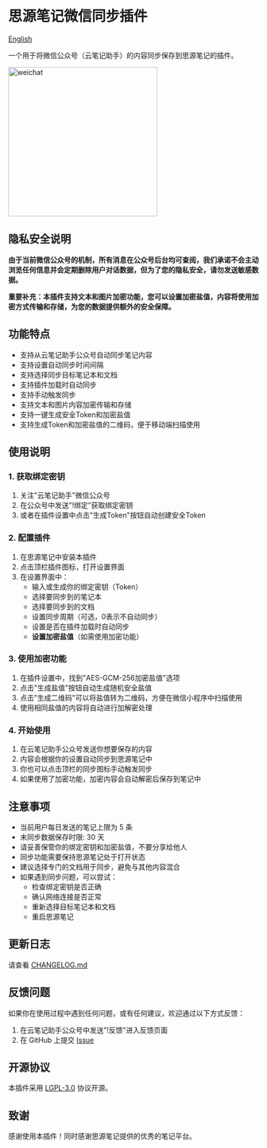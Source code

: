 # 思源笔记微信同步插件

[English](./README_en_US.md)

一个用于将微信公众号（云笔记助手）的内容同步保存到思源笔记的插件。

<img src="https://fastly.jsdelivr.net/gh/onemorework/SiyuanWechatSync/asset/wechat_qr.png" alt="weichat" width="300"/>

## 隐私安全说明

**由于当前微信公众号的机制，所有消息在公众号后台均可查阅，我们承诺不会主动浏览任何信息并会定期删除用户对话数据，但为了您的隐私安全，请勿发送敏感数据。**

**重要补充：本插件支持文本和图片加密功能，您可以设置加密盐值，内容将使用加密方式传输和存储，为您的数据提供额外的安全保障。**

## 功能特点

* 支持从云笔记助手公众号自动同步笔记内容
* 支持设置自动同步时间间隔
* 支持选择同步目标笔记本和文档
* 支持插件加载时自动同步
* 支持手动触发同步
* 支持文本和图片内容加密传输和存储
* 支持一键生成安全Token和加密盐值
* 支持生成Token和加密盐值的二维码，便于移动端扫描使用

## 使用说明

### 1. 获取绑定密钥

1. 关注"云笔记助手"微信公众号
2. 在公众号中发送"!绑定"获取绑定密钥
3. 或者在插件设置中点击"生成Token"按钮自动创建安全Token

### 2. 配置插件

1. 在思源笔记中安装本插件
2. 点击顶栏插件图标，打开设置界面
3. 在设置界面中：
   - 输入或生成你的绑定密钥（Token）
   - 选择要同步到的笔记本
   - 选择要同步到的文档
   - 设置同步周期（可选，0表示不自动同步）
   - 设置是否在插件加载时自动同步
   - **设置加密盐值**（如需使用加密功能）

### 3. 使用加密功能

1. 在插件设置中，找到"AES-GCM-256加密盐值"选项
2. 点击"生成盐值"按钮自动生成随机安全盐值
3. 点击"生成二维码"可以将盐值转为二维码，方便在微信小程序中扫描使用
4. 使用相同盐值的内容将自动进行加解密处理

### 4. 开始使用

1. 在云笔记助手公众号发送你想要保存的内容
2. 内容会根据你的设置自动同步到思源笔记中
3. 你也可以点击顶栏的同步图标手动触发同步
4. 如果使用了加密功能，加密内容会自动解密后保存到笔记中

## 注意事项

- 当前用户每日发送的笔记上限为 5 条
- 未同步数据保存时限: 30 天
- 请妥善保管你的绑定密钥和加密盐值，不要分享给他人
- 同步功能需要保持思源笔记处于打开状态
- 建议选择专门的文档用于同步，避免与其他内容混合
- 如果遇到同步问题，可以尝试：
   - 检查绑定密钥是否正确
   - 确认网络连接是否正常
   - 重新选择目标笔记本和文档
   - 重启思源笔记

## 更新日志

请查看 [CHANGELOG.md](https://fastly.jsdelivr.net/gh/onemorework/SiyuanWechatSync/CHANGELOG.md)

## 反馈问题

如果你在使用过程中遇到任何问题，或有任何建议，欢迎通过以下方式反馈：

1. 在云笔记助手公众号中发送"!反馈"进入反馈页面
2. 在 GitHub 上提交 [Issue](https://github.com/onemorework/SiyuanWechatSync/issues)

## 开源协议

本插件采用 [LGPL-3.0](https://fastly.jsdelivr.net/gh/onemorework/SiyuanWechatSync/LICENSE) 协议开源。

## 致谢

感谢使用本插件！同时感谢思源笔记提供的优秀的笔记平台。
